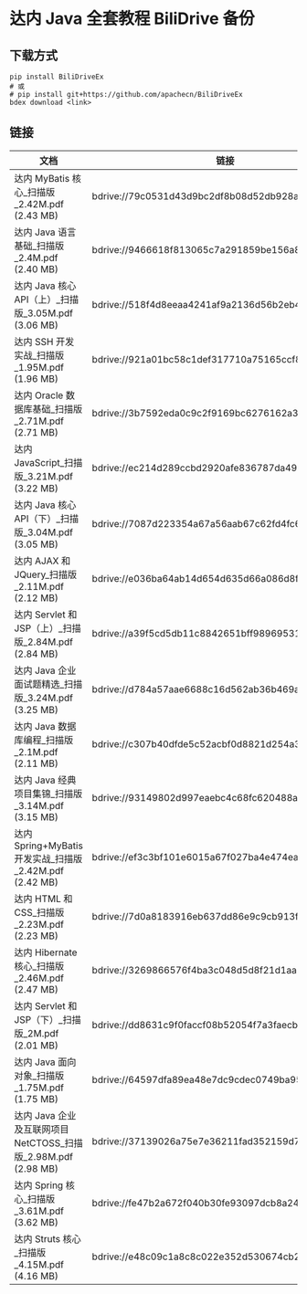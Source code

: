 <!---
title: 达内 Java 全套教程 BiliDrive 备份
date: 2019-04-01 00:00:00
categories:
  - 计算机
tags:
  - 达内
--->

# 达内 Java 全套教程 BiliDrive 备份

## 下载方式

```
pip install BiliDriveEx
# 或
# pip install git+https://github.com/apachecn/BiliDriveEx
bdex download <link>
```

## 链接

<!--more-->

| 文档 | 链接 |
| --- | --- |
| 达内 MyBatis 核心_扫描版_2.42M.pdf (2.43 MB) | bdrive://79c0531d43d9bc2df8b08d52db928ad2ff5b67a4 |
| 达内 Java 语言基础_扫描版_2.4M.pdf (2.40 MB) | bdrive://9466618f813065c7a291859be156a84e1f9021e0 |
| 达内 Java 核心 API（上）_扫描版_3.05M.pdf (3.06 MB) | bdrive://518f4d8eeaa4241af9a2136d56b2eb4ce5bd32e6 |
| 达内 SSH 开发实战_扫描版_1.95M.pdf (1.96 MB) | bdrive://921a01bc58c1def317710a75165ccf81fe009d11 |
| 达内 Oracle 数据库基础_扫描版_2.71M.pdf (2.71 MB) | bdrive://3b7592eda0c9c2f9169bc6276162a3e97bda22f7 |
| 达内 JavaScript_扫描版_3.21M.pdf (3.22 MB) | bdrive://ec214d289ccbd2920afe836787da496a5577fba9 |
| 达内 Java 核心 API（下）_扫描版_3.04M.pdf (3.05 MB) | bdrive://7087d223354a67a56aab67c62fd4fc67c4ea7839 |
| 达内 AJAX 和 JQuery_扫描版_2.11M.pdf (2.12 MB) | bdrive://e036ba64ab14d654d635d66a086d8f9cbe6b29bc |
| 达内 Servlet 和 JSP（上）_扫描版_2.84M.pdf (2.84 MB) | bdrive://a39f5cd5db11c8842651bff98969531e59dd78e4 |
| 达内 Java 企业面试题精选_扫描版_3.24M.pdf (3.25 MB) | bdrive://d784a57aae6688c16d562ab36b469a5e8e9f0803 |
| 达内 Java 数据库编程_扫描版_2.1M.pdf (2.11 MB) | bdrive://c307b40dfde5c52acbf0d8821d254a30b05ea993 |
| 达内 Java 经典项目集锦_扫描版_3.14M.pdf (3.15 MB) | bdrive://93149802d997eaebc4c68fc620488aef90a02c9a |
| 达内 Spring+MyBatis 开发实战_扫描版_2.42M.pdf (2.42 MB) | bdrive://ef3c3bf101e6015a67f027ba4e474eac0c99e690 |
| 达内 HTML 和 CSS_扫描版_2.23M.pdf (2.23 MB) | bdrive://7d0a8183916eb637dd86e9c9cb913f827ba415f1 |
| 达内 Hibernate 核心_扫描版_2.46M.pdf (2.47 MB) | bdrive://3269866576f4ba3c048d5d8f21d1aa8ece808727 |
| 达内 Servlet 和 JSP（下）_扫描版_2M.pdf (2.01 MB) | bdrive://dd8631c9f0faccf08b52054f7a3faecb9471cb4f |
| 达内 Java 面向对象_扫描版_1.75M.pdf (1.75 MB) | bdrive://64597dfa89ea48e7dc9cdec0749ba95ac5289a60 |
| 达内 Java 企业及互联网项目 NetCTOSS_扫描版_2.98M.pdf (2.98 MB) | bdrive://37139026a75e7e36211fad352159d769c97daaef |
| 达内 Spring 核心_扫描版_3.61M.pdf (3.62 MB) | bdrive://fe47b2a672f040b30fe93097dcb8a24c7d4938c3 |
| 达内 Struts 核心_扫描版_4.15M.pdf (4.16 MB) | bdrive://e48c09c1a8c8c022e352d530674cb27899856a63 |